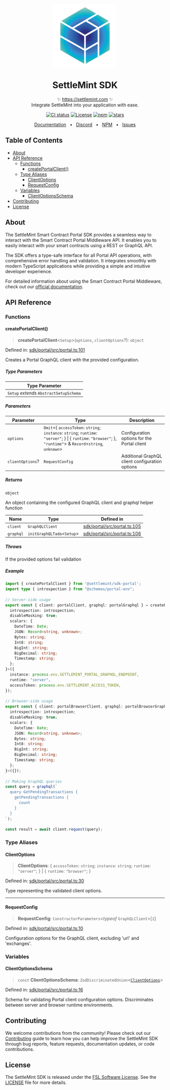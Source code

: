<p align="center">
  <img src="https://github.com/settlemint/sdk/blob/main/logo.svg" width="200px" align="center" alt="SettleMint logo" />
  <h1 align="center">SettleMint SDK</h1>
  <p align="center">
    ✨ <a href="https://settlemint.com">https://settlemint.com</a> ✨
    <br/>
    Integrate SettleMint into your application with ease.
  </p>
</p>

<p align="center">
<a href="https://github.com/settlemint/sdk/actions?query=branch%3Amain"><img src="https://github.com/settlemint/sdk/actions/workflows/build.yml/badge.svg?event=push&branch=main" alt="CI status" /></a>
<a href="https://fsl.software" rel="nofollow"><img src="https://img.shields.io/npm/l/@settlemint/sdk-portal" alt="License"></a>
<a href="https://www.npmjs.com/package/@settlemint/sdk-portal" rel="nofollow"><img src="https://img.shields.io/npm/dw/@settlemint/sdk-portal" alt="npm"></a>
<a href="https://github.com/settlemint/sdk" rel="nofollow"><img src="https://img.shields.io/github/stars/settlemint/sdk" alt="stars"></a>
</p>

<div align="center">
  <a href="https://console.settlemint.com/documentation/">Documentation</a>
  <span>&nbsp;&nbsp;•&nbsp;&nbsp;</span>
  <a href="https://discord.com/invite/Mt5yqFrey9">Discord</a>
  <span>&nbsp;&nbsp;•&nbsp;&nbsp;</span>
  <a href="https://www.npmjs.com/package/@settlemint/sdk-portal">NPM</a>
  <span>&nbsp;&nbsp;•&nbsp;&nbsp;</span>
  <a href="https://github.com/settlemint/sdk/issues">Issues</a>
  <br />
</div>

## Table of Contents

- [About](#about)
- [API Reference](#api-reference)
  - [Functions](#functions)
    - [createPortalClient()](#createportalclient)
  - [Type Aliases](#type-aliases)
    - [ClientOptions](#clientoptions)
    - [RequestConfig](#requestconfig)
  - [Variables](#variables)
    - [ClientOptionsSchema](#clientoptionsschema)
- [Contributing](#contributing)
- [License](#license)

## About

The SettleMint Smart Contract Portal SDK provides a seamless way to interact with the Smart Contract Portal Middleware API. It enables you to easily interact with your smart contracts using a REST or GraphQL API.

The SDK offers a type-safe interface for all Portal API operations, with comprehensive error handling and validation. It integrates smoothly with modern TypeScript applications while providing a simple and intuitive developer experience.

For detailed information about using the Smart Contract Portal Middleware, check out our [official documentation](https://console.settlemint.com/documentation/docs/using-platform/middleware/#the-smart-contract-portal-middleware).

## API Reference

### Functions

#### createPortalClient()

> **createPortalClient**\<`Setup`\>(`options`, `clientOptions`?): `object`

Defined in: [sdk/portal/src/portal.ts:101](https://github.com/settlemint/sdk/blob/v0.9.3-main36c3b4de/sdk/portal/src/portal.ts#L101)

Creates a Portal GraphQL client with the provided configuration.

##### Type Parameters

| Type Parameter |
| ------ |
| `Setup` *extends* `AbstractSetupSchema` |

##### Parameters

| Parameter | Type | Description |
| ------ | ------ | ------ |
| `options` | `Omit`\<\{ `accessToken`: `string`; `instance`: `string`; `runtime`: `"server"`; \} \| \{ `runtime`: `"browser"`; \}, `"runtime"`\> & `Record`\<`string`, `unknown`\> | Configuration options for the Portal client |
| `clientOptions`? | `RequestConfig` | Additional GraphQL client configuration options |

##### Returns

`object`

An object containing the configured GraphQL client and graphql helper function

| Name | Type | Defined in |
| ------ | ------ | ------ |
| `client` | `GraphQLClient` | [sdk/portal/src/portal.ts:105](https://github.com/settlemint/sdk/blob/v0.9.3-main36c3b4de/sdk/portal/src/portal.ts#L105) |
| `graphql` | `initGraphQLTada`\<`Setup`\> | [sdk/portal/src/portal.ts:106](https://github.com/settlemint/sdk/blob/v0.9.3-main36c3b4de/sdk/portal/src/portal.ts#L106) |

##### Throws

If the provided options fail validation

##### Example

```ts
import { createPortalClient } from '@settlemint/sdk-portal';
import type { introspection } from "@schemas/portal-env";

// Server-side usage
export const { client: portalClient, graphql: portalGraphql } = createPortalClient<{
  introspection: introspection;
  disableMasking: true;
  scalars: {
    DateTime: Date;
    JSON: Record<string, unknown>;
    Bytes: string;
    Int8: string;
    BigInt: string;
    BigDecimal: string;
    Timestamp: string;
  };
}>({
  instance: process.env.SETTLEMINT_PORTAL_GRAPHQL_ENDPOINT,
  runtime: "server",
  accessToken: process.env.SETTLEMINT_ACCESS_TOKEN,
});

// Browser-side usage
export const { client: portalBrowserClient, graphql: portalBrowserGraphql } = createPortalClient<{
  introspection: introspection;
  disableMasking: true;
  scalars: {
    DateTime: Date;
    JSON: Record<string, unknown>;
    Bytes: string;
    Int8: string;
    BigInt: string;
    BigDecimal: string;
    Timestamp: string;
  };
}>({});

// Making GraphQL queries
const query = graphql(`
  query GetPendingTransactions {
    getPendingTransactions {
      count
    }
  }
`);

const result = await client.request(query);
```

### Type Aliases

#### ClientOptions

> **ClientOptions**: \{ `accessToken`: `string`; `instance`: `string`; `runtime`: `"server"`; \} \| \{ `runtime`: `"browser"`; \}

Defined in: [sdk/portal/src/portal.ts:30](https://github.com/settlemint/sdk/blob/v0.9.3-main36c3b4de/sdk/portal/src/portal.ts#L30)

Type representing the validated client options.

***

#### RequestConfig

> **RequestConfig**: `ConstructorParameters`\<*typeof* `GraphQLClient`\>\[`1`\]

Defined in: [sdk/portal/src/portal.ts:10](https://github.com/settlemint/sdk/blob/v0.9.3-main36c3b4de/sdk/portal/src/portal.ts#L10)

Configuration options for the GraphQL client, excluding 'url' and 'exchanges'.

### Variables

#### ClientOptionsSchema

> `const` **ClientOptionsSchema**: `ZodDiscriminatedUnion`\<[`ClientOptions`](README.md#clientoptions)\>

Defined in: [sdk/portal/src/portal.ts:16](https://github.com/settlemint/sdk/blob/v0.9.3-main36c3b4de/sdk/portal/src/portal.ts#L16)

Schema for validating Portal client configuration options.
Discriminates between server and browser runtime environments.

## Contributing

We welcome contributions from the community! Please check out our [Contributing](../../.github/CONTRIBUTING.md) guide to learn how you can help improve the SettleMint SDK through bug reports, feature requests, documentation updates, or code contributions.

## License

The SettleMint SDK is released under the [FSL Software License](https://fsl.software). See the [LICENSE](https://github.com/settlemint/sdk/blob/main/LICENSE) file for more details.
